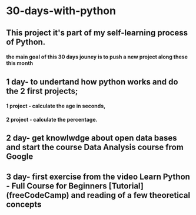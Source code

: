 # 30-days-with-python

## This project it's part of my self-learning process of Python.

#### the main goal of this  30 days jouney is to push a new project along these this month

## 1 day- to undertand how python works and do the 2 first projects;
#### 1 project - calculate the age in seconds,
#### 2 project - calculate the percentage.

## 2 day- get knowlwdge about open data bases and start the course Data Analysis course from Google 

## 3 day- first exercise from the video Learn Python - Full Course for Beginners [Tutorial] (freeCodeCamp) and reading of a few theoretical concepts 

